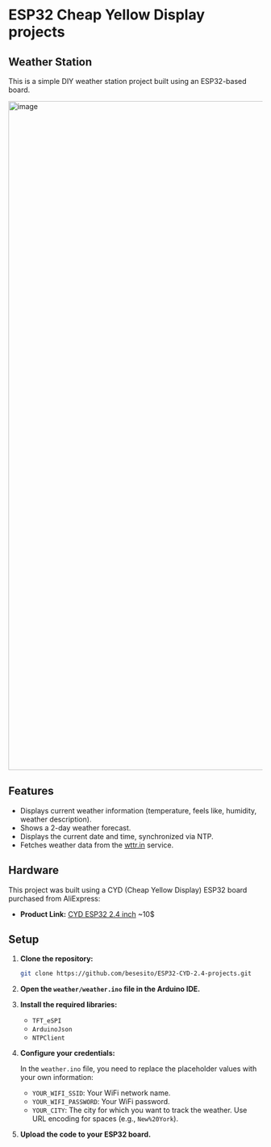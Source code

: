 # ESP32 Cheap Yellow Display projects

## Weather Station

This is a simple DIY weather station project built using an ESP32-based board.

<img width="1518" height="1325" alt="image" src="https://github.com/user-attachments/assets/41bc07d9-7d3b-49c3-9485-43e4fe258675" />


## Features

*   Displays current weather information (temperature, feels like, humidity, weather description).
*   Shows a 2-day weather forecast.
*   Displays the current date and time, synchronized via NTP.
*   Fetches weather data from the [wttr.in](https://wttr.in) service.

## Hardware

This project was built using a CYD (Cheap Yellow Display) ESP32 board purchased from AliExpress:

*   **Product Link:** [CYD ESP32 2.4 inch](https://pl.aliexpress.com/item/1005008212152877.html) ~10$

## Setup

1.  **Clone the repository:**

    ```bash
    git clone https://github.com/besesito/ESP32-CYD-2.4-projects.git
    ```

2.  **Open the `weather/weather.ino` file in the Arduino IDE.**

3.  **Install the required libraries:**
    *   `TFT_eSPI`
    *   `ArduinoJson`
    *   `NTPClient`

4.  **Configure your credentials:**

    In the `weather.ino` file, you need to replace the placeholder values with your own information:

    *   `YOUR_WIFI_SSID`: Your WiFi network name.
    *   `YOUR_WIFI_PASSWORD`: Your WiFi password.
    *   `YOUR_CITY`: The city for which you want to track the weather. Use URL encoding for spaces (e.g., `New%20York`).

5.  **Upload the code to your ESP32 board.**
